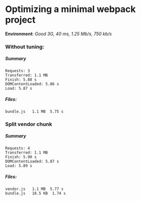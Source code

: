 # Optimizing a minimal webpack project

**Environment**: *Good 3G, 40 ms, 1.25 Mb/s, 750 kb/s*

### Without tuning:

##### Summary
```
Requests: 3
Transferred: 1.1 MB
Finish: 5.88 s
DOMContentLoaded: 5.86 s
Load: 5.87 s
```

##### Files:
```
bundle.js   1.1 MB  5.75 s
```

### Split vendor chunk

##### Summary
```
Requests: 4
Transferred: 1.1 MB
Finish: 5.90 s
DOMContentLoaded: 5.87 s
Load: 5.89 s
```

##### Files:
```
vendor.js   1.1 MB  5.77 s
bundle.js   18.5 KB  1.74 s
```

